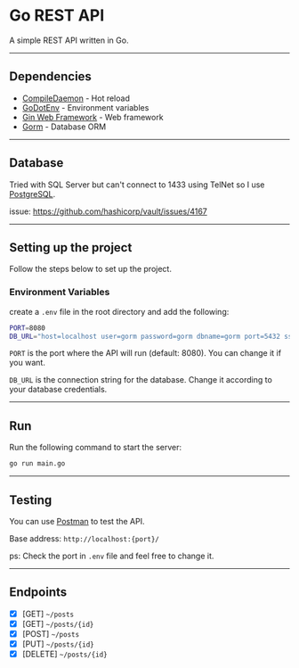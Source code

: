 # Go REST API

A simple REST API written in Go.

---

## Dependencies

- [CompileDaemon](https://github.com/githubnemo/CompileDaemon) - Hot reload
- [GoDotEnv](https://github.com/joho/godotenv) - Environment variables
- [Gin Web Framework](https://gin-gonic.com/) - Web framework
- [Gorm](https://gorm.io/) - Database ORM

---

## Database

Tried with SQL Server but can't connect to 1433 using TelNet so I use [PostgreSQL](https://www.elephantsql.com/).

issue: <https://github.com/hashicorp/vault/issues/4167>

---

## Setting up the project

Follow the steps below to set up the project.

### Environment Variables

create a `.env` file in the root directory and add the following:

```sh
PORT=8080
DB_URL="host=localhost user=gorm password=gorm dbname=gorm port=5432 sslmode=disable"
```

`PORT` is the port where the API will run (default: 8080). You can change it if you want.

`DB_URL` is the connection string for the database. Change it according to your database credentials.

---

## Run

Run the following command to start the server:

```sh
go run main.go
```

---

## Testing

You can use [Postman](https://www.postman.com/) to test the API.

Base address: `http://localhost:{port}/`

ps: Check the port in `.env` file and feel free to change it.

---

## Endpoints

- [x] [GET] `~/posts`
- [x] [GET] `~/posts/{id}`
- [x] [POST] `~/posts`
- [x] [PUT] `~/posts/{id}`
- [x] [DELETE] `~/posts/{id}`
